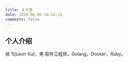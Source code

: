 ```yaml
---
title: 关于我
date: 2018-06-09 16:54:15
comments: false
---
```


## 个人介绍

徐飞(Leon Xu)，男
软件工程师，Golang，Docker，Ruby。
